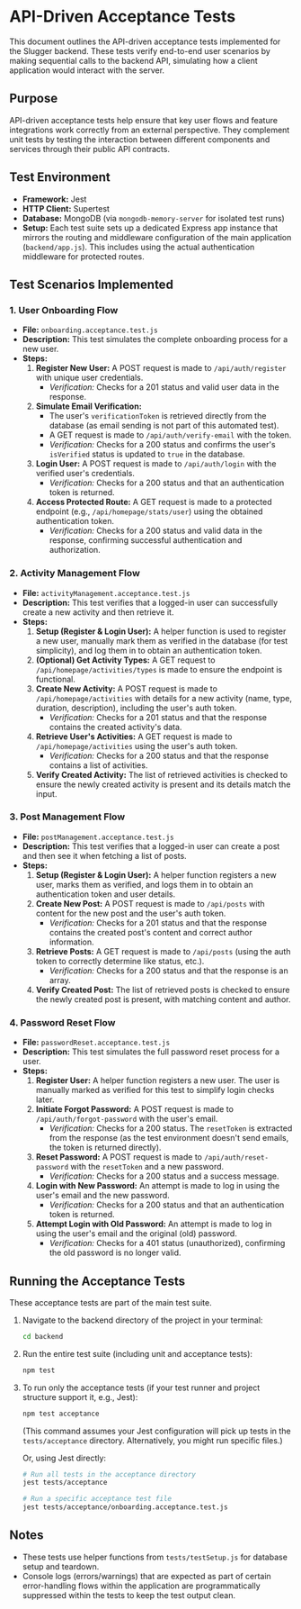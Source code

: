 # API-Driven Acceptance Tests

This document outlines the API-driven acceptance tests implemented for the Slugger backend. These tests verify end-to-end user scenarios by making sequential calls to the backend API, simulating how a client application would interact with the server.

## Purpose
API-driven acceptance tests help ensure that key user flows and feature integrations work correctly from an external perspective. They complement unit tests by testing the interaction between different components and services through their public API contracts.

## Test Environment
-   **Framework:** Jest
-   **HTTP Client:** Supertest
-   **Database:** MongoDB (via `mongodb-memory-server` for isolated test runs)
-   **Setup:** Each test suite sets up a dedicated Express app instance that mirrors the routing and middleware configuration of the main application (`backend/app.js`). This includes using the actual authentication middleware for protected routes.

## Test Scenarios Implemented

### 1. User Onboarding Flow
-   **File:** `onboarding.acceptance.test.js`
-   **Description:** This test simulates the complete onboarding process for a new user.
-   **Steps:**
    1.  **Register New User:** A POST request is made to `/api/auth/register` with unique user credentials.
        -   *Verification:* Checks for a 201 status and valid user data in the response.
    2.  **Simulate Email Verification:**
        -   The user's `verificationToken` is retrieved directly from the database (as email sending is not part of this automated test).
        -   A GET request is made to `/api/auth/verify-email` with the token.
        -   *Verification:* Checks for a 200 status and confirms the user's `isVerified` status is updated to `true` in the database.
    3.  **Login User:** A POST request is made to `/api/auth/login` with the verified user's credentials.
        -   *Verification:* Checks for a 200 status and that an authentication token is returned.
    4.  **Access Protected Route:** A GET request is made to a protected endpoint (e.g., `/api/homepage/stats/user`) using the obtained authentication token.
        -   *Verification:* Checks for a 200 status and valid data in the response, confirming successful authentication and authorization.

### 2. Activity Management Flow
-   **File:** `activityManagement.acceptance.test.js`
-   **Description:** This test verifies that a logged-in user can successfully create a new activity and then retrieve it.
-   **Steps:**
    1.  **Setup (Register & Login User):** A helper function is used to register a new user, manually mark them as verified in the database (for test simplicity), and log them in to obtain an authentication token.
    2.  **(Optional) Get Activity Types:** A GET request to `/api/homepage/activities/types` is made to ensure the endpoint is functional.
    3.  **Create New Activity:** A POST request is made to `/api/homepage/activities` with details for a new activity (name, type, duration, description), including the user's auth token.
        -   *Verification:* Checks for a 201 status and that the response contains the created activity's data.
    4.  **Retrieve User's Activities:** A GET request is made to `/api/homepage/activities` using the user's auth token.
        -   *Verification:* Checks for a 200 status and that the response contains a list of activities.
    5.  **Verify Created Activity:** The list of retrieved activities is checked to ensure the newly created activity is present and its details match the input.

### 3. Post Management Flow
-   **File:** `postManagement.acceptance.test.js`
-   **Description:** This test verifies that a logged-in user can create a post and then see it when fetching a list of posts.
-   **Steps:**
    1.  **Setup (Register & Login User):** A helper function registers a new user, marks them as verified, and logs them in to obtain an authentication token and user details.
    2.  **Create New Post:** A POST request is made to `/api/posts` with content for the new post and the user's auth token.
        -   *Verification:* Checks for a 201 status and that the response contains the created post's content and correct author information.
    3.  **Retrieve Posts:** A GET request is made to `/api/posts` (using the auth token to correctly determine like status, etc.).
        -   *Verification:* Checks for a 200 status and that the response is an array.
    4.  **Verify Created Post:** The list of retrieved posts is checked to ensure the newly created post is present, with matching content and author.

### 4. Password Reset Flow
-   **File:** `passwordReset.acceptance.test.js`
-   **Description:** This test simulates the full password reset process for a user.
-   **Steps:**
    1.  **Register User:** A helper function registers a new user. The user is manually marked as verified for this test to simplify login checks later.
    2.  **Initiate Forgot Password:** A POST request is made to `/api/auth/forgot-password` with the user's email.
        -   *Verification:* Checks for a 200 status. The `resetToken` is extracted from the response (as the test environment doesn't send emails, the token is returned directly).
    3.  **Reset Password:** A POST request is made to `/api/auth/reset-password` with the `resetToken` and a new password.
        -   *Verification:* Checks for a 200 status and a success message.
    4.  **Login with New Password:** An attempt is made to log in using the user's email and the new password.
        -   *Verification:* Checks for a 200 status and that an authentication token is returned.
    5.  **Attempt Login with Old Password:** An attempt is made to log in using the user's email and the original (old) password.
        -   *Verification:* Checks for a 401 status (unauthorized), confirming the old password is no longer valid.

## Running the Acceptance Tests

These acceptance tests are part of the main test suite.

1.  Navigate to the backend directory of the project in your terminal:
    ```bash
    cd backend
    ```

2.  Run the entire test suite (including unit and acceptance tests):
    ```bash
    npm test
    ```

3.  To run only the acceptance tests (if your test runner and project structure support it, e.g., Jest):
    ```bash
    npm test acceptance
    ```
    (This command assumes your Jest configuration will pick up tests in the `tests/acceptance` directory. Alternatively, you might run specific files.)

    Or, using Jest directly:
    ```bash
    # Run all tests in the acceptance directory
    jest tests/acceptance 

    # Run a specific acceptance test file
    jest tests/acceptance/onboarding.acceptance.test.js
    ```

## Notes
-   These tests use helper functions from `tests/testSetup.js` for database setup and teardown.
-   Console logs (errors/warnings) that are expected as part of certain error-handling flows within the application are programmatically suppressed within the tests to keep the test output clean.
